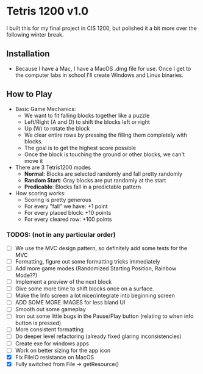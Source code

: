 # Tetris 1200 v1.0

I built this for my final project in CIS 1200, but polished it a bit more over the 
following winter break.
## Installation
- Because I have a Mac, I have a MacOS .dmg file for use. Once I get to
the computer labs in school I'll create Windows and Linux binaries.


## How to Play
- Basic Game Mechanics:
  - We want to fit falling blocks together like a puzzle
  - Left/Right (A and D) to shift the blocks left or right
  - Up (W) to rotate the block
  - We clear entire rows by pressing the filling them completely with blocks.
  - The goal is to get the highest score possible
  - Once the block is touching the ground or other blocks, we can't move it
- There are 3 Tetris1200 modes
  - **Normal**: Blocks are selected randomly and fall pretty randomly
  - **Random Start**: Gray blocks are put randomly at the start
  - **Predicable**: Blocks fall in a predictable pattern
- How scoring works:
  - Scoring is pretty generous
  - For every "fall" we have: +1 point
  - For every placed block: +10 points
  - For every cleared row: +100 points


### TODOS: (not in any particular order)
- [ ] We use the MVC design pattern, so definitely add some tests for the MVC
- [ ] Formatting, figure out some formatting tricks immediately
- [ ] Add more game modes (Randomized Starting Position, Rainbow Mode??)
- [ ] Implement a preview of the next block
- [ ] Give some more time to shift blocks once on a surface.
- [ ] Make the Info screen a lot nicer/integrate into beginning screen
- [ ] ADD SOME MORE IMAGES for less bland UI
- [ ] Smooth out some gameplay
- [ ] Iron out some little bugs in the Pause/Play button (relating to when info button is pressed)
- [ ] More consistent formatting
- [ ] Do deeper level refactoring (already fixed glaring inconsistencies)
- [ ] Create exe for windows apps
- [ ] Work on better sizing for the app icon
- [x] Fix FileIO resistance on MacOS
- [x] Fully switched from File -> getResource()
